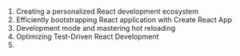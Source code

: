 1. Creating a personalized React development ecosystem
2. Efficiently bootstrapping React application with Create React App
3. Development mode and mastering hot reloading
4. Optimizing Test-Driven React Development
5. 